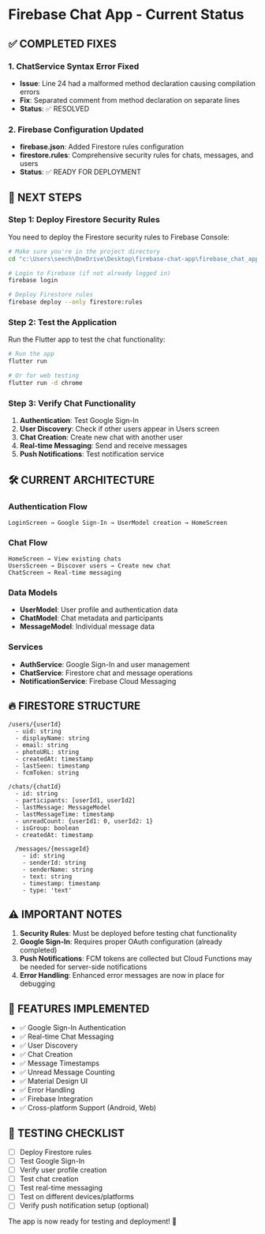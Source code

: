 # Firebase Chat App - Current Status

## ✅ COMPLETED FIXES

### 1. ChatService Syntax Error Fixed
- **Issue**: Line 24 had a malformed method declaration causing compilation errors
- **Fix**: Separated comment from method declaration on separate lines
- **Status**: ✅ RESOLVED

### 2. Firebase Configuration Updated
- **firebase.json**: Added Firestore rules configuration
- **firestore.rules**: Comprehensive security rules for chats, messages, and users
- **Status**: ✅ READY FOR DEPLOYMENT

## 🔄 NEXT STEPS

### Step 1: Deploy Firestore Security Rules
You need to deploy the Firestore security rules to Firebase Console:

```bash
# Make sure you're in the project directory
cd "c:\Users\seech\OneDrive\Desktop\firebase-chat-app\firebase_chat_app"

# Login to Firebase (if not already logged in)
firebase login

# Deploy Firestore rules
firebase deploy --only firestore:rules
```

### Step 2: Test the Application
Run the Flutter app to test the chat functionality:

```bash
# Run the app
flutter run

# Or for web testing
flutter run -d chrome
```

### Step 3: Verify Chat Functionality
1. **Authentication**: Test Google Sign-In
2. **User Discovery**: Check if other users appear in Users screen
3. **Chat Creation**: Create new chat with another user
4. **Real-time Messaging**: Send and receive messages
5. **Push Notifications**: Test notification service

## 🛠️ CURRENT ARCHITECTURE

### Authentication Flow
```
LoginScreen → Google Sign-In → UserModel creation → HomeScreen
```

### Chat Flow
```
HomeScreen → View existing chats
UsersScreen → Discover users → Create new chat
ChatScreen → Real-time messaging
```

### Data Models
- **UserModel**: User profile and authentication data
- **ChatModel**: Chat metadata and participants
- **MessageModel**: Individual message data

### Services
- **AuthService**: Google Sign-In and user management
- **ChatService**: Firestore chat and message operations
- **NotificationService**: Firebase Cloud Messaging

## 🔥 FIRESTORE STRUCTURE

```
/users/{userId}
  - uid: string
  - displayName: string
  - email: string
  - photoURL: string
  - createdAt: timestamp
  - lastSeen: timestamp
  - fcmToken: string

/chats/{chatId}
  - id: string
  - participants: [userId1, userId2]
  - lastMessage: MessageModel
  - lastMessageTime: timestamp
  - unreadCount: {userId1: 0, userId2: 1}
  - isGroup: boolean
  - createdAt: timestamp
  
  /messages/{messageId}
    - id: string
    - senderId: string
    - senderName: string
    - text: string
    - timestamp: timestamp
    - type: 'text'
```

## ⚠️ IMPORTANT NOTES

1. **Security Rules**: Must be deployed before testing chat functionality
2. **Google Sign-In**: Requires proper OAuth configuration (already completed)
3. **Push Notifications**: FCM tokens are collected but Cloud Functions may be needed for server-side notifications
4. **Error Handling**: Enhanced error messages are now in place for debugging

## 🚀 FEATURES IMPLEMENTED

- ✅ Google Sign-In Authentication
- ✅ Real-time Chat Messaging
- ✅ User Discovery
- ✅ Chat Creation
- ✅ Message Timestamps
- ✅ Unread Message Counting
- ✅ Material Design UI
- ✅ Error Handling
- ✅ Firebase Integration
- ✅ Cross-platform Support (Android, Web)

## 📱 TESTING CHECKLIST

- [ ] Deploy Firestore rules
- [ ] Test Google Sign-In
- [ ] Verify user profile creation
- [ ] Test chat creation
- [ ] Test real-time messaging
- [ ] Test on different devices/platforms
- [ ] Verify push notification setup (optional)

The app is now ready for testing and deployment! 🎉
